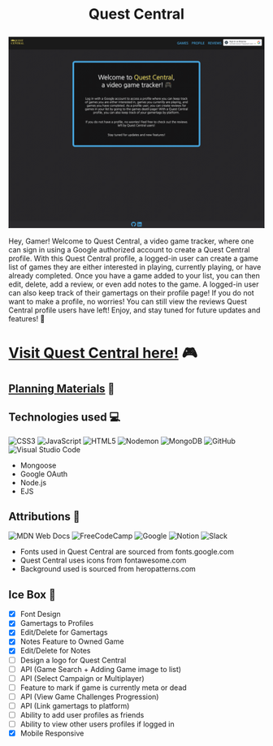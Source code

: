# <p align="center">**Quest Central**</p>

![Alt text](/public/assets/images/home.png)

Hey, Gamer! Welcome to Quest Central, a video game tracker, where one can sign in using a Google authorized account to create a Quest Central profile. With this Quest Central profile, a logged-in user can create a game list of games they are either interested in playing, currently playing, or have already completed. Once you have a game added to your list, you can then edit, delete, add a review, or even add notes to the game. A logged-in user can also keep track of their gamertags on their profile page! If you do not want to make a profile, no worries! You can still view the reviews Quest Central profile users have left! Enjoy, and stay tuned for future updates and features! 👾


# [Visit Quest Central here!](https://quest-central.fly.dev/) 🎮

## [Planning Materials](https://trello.com/b/tdCDrEUw/quest-central) 💭
## Technologies used 💻
![CSS3](https://img.shields.io/badge/css3-%231572B6.svg?style=for-the-badge&logo=css3&logoColor=white) ![JavaScript](https://img.shields.io/badge/javascript-%23323330.svg?style=for-the-badge&logo=javascript&logoColor=%23F7DF1E) ![HTML5](https://img.shields.io/badge/html5-%23E34F26.svg?style=for-the-badge&logo=html5&logoColor=white) ![Nodemon](https://img.shields.io/badge/NODEMON-%23323330.svg?style=for-the-badge&logo=nodemon&logoColor=%BBDEAD) ![MongoDB](https://img.shields.io/badge/MongoDB-%234ea94b.svg?style=for-the-badge&logo=mongodb&logoColor=white) ![GitHub](https://img.shields.io/badge/github-%23121011.svg?style=for-the-badge&logo=github&logoColor=white) ![Visual Studio Code](https://img.shields.io/badge/Visual%20Studio%20Code-0078d7.svg?style=for-the-badge&logo=visual-studio-code&logoColor=white)  

- Mongoose
- Google OAuth
- Node.js
- EJS

## Attributions 👏
![MDN Web Docs](https://img.shields.io/badge/MDN_Web_Docs-black?style=for-the-badge&logo=mdnwebdocs&logoColor=white) ![FreeCodeCamp](https://img.shields.io/badge/Freecodecamp-%23123.svg?&style=for-the-badge&logo=freecodecamp&logoColor=green) ![Google](https://img.shields.io/badge/google-4285F4?style=for-the-badge&logo=google&logoColor=white) ![Notion](https://img.shields.io/badge/Notion-%23000000.svg?style=for-the-badge&logo=notion&logoColor=white) ![Slack](https://img.shields.io/badge/Slack-4A154B?style=for-the-badge&logo=slack&logoColor=white)

- Fonts used in Quest Central are sourced from fonts.google.com
- Quest Central uses icons from fontawesome.com
- Background used is sourced from heropatterns.com

## Ice Box 🧊

- [x] Font Design
- [x] Gamertags to Profiles
- [x] Edit/Delete for Gamertags
- [x] Notes Feature to Owned Game
- [x] Edit/Delete for Notes
- [ ] Design a logo for Quest Central
- [ ] API (Game Search + Adding Game image to list)
- [ ] API (Select Campaign or Multiplayer)
- [ ] Feature to mark if game is currently meta or dead
- [ ] API (View Game Challenges Progression)
- [ ] API (Link gamertags to platform)
- [ ] Ability to add user profiles as friends 
- [ ] Ability to view other users profiles if logged in
- [X] Mobile Responsive
